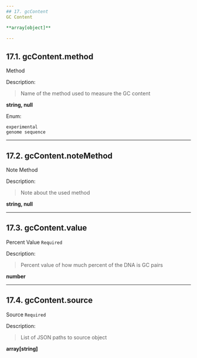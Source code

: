 ```yaml
---
## 17. gcContent
GC Content  

**array[object]**

---
```

## 17.1. gcContent.method
Method  

Description:
> Name of the method used to measure the GC content  

**string, null**

Enum:

	experimental
	genome sequence

---
## 17.2. gcContent.noteMethod
Note Method  

Description:
> Note about the used method  

**string, null**

---
## 17.3. gcContent.value
Percent Value  `Required`

Description:
> Percent value of how much percent of the DNA is GC pairs  

**number**

---
## 17.4. gcContent.source
Source  `Required`

Description:
> List of JSON paths to source object  

**array[string]**
